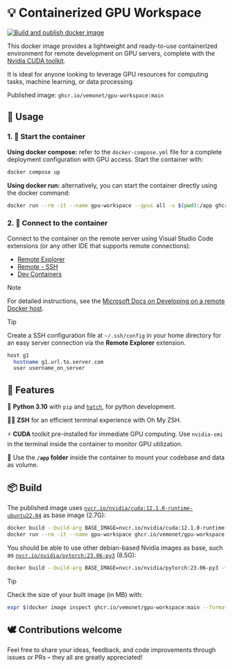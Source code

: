# 💡 Containerized GPU Workspace

[![Build and publish docker image](https://github.com/vemonet/gpu-workspace/actions/workflows/build.yml/badge.svg)](https://github.com/vemonet/gpu-workspace/actions/workflows/build.yml)

This docker image provides a lightweight and ready-to-use containerized environment for remote development on GPU servers, complete with the [Nvidia CUDA toolkit](https://developer.nvidia.com/cuda-toolkit). 

It is ideal for anyone looking to leverage GPU resources for computing tasks, machine learning, or data processing.

Published image: `ghcr.io/vemonet/gpu-workspace:main`

## 🚀 Usage

### 1. 🐳 Start the container

**Using docker compose:** refer to the `docker-compose.yml` file for a complete deployment configuration with GPU access. Start the container with:

```bash
docker compose up
```

**Using docker run:** alternatively, you can start the container directly using the docker command:

```bash
docker run --rm -it --name gpu-workspace --gpus all -v $(pwd):/app ghcr.io/vemonet/gpu-workspace:main
```

### 2. 🔌 Connect to the container

Connect to the container on the remote server using Visual Studio Code extensions (or any other IDE that supports remote connections):

* [Remote Explorer](https://marketplace.visualstudio.com/items?itemName=ms-vscode.remote-explorer)
* [Remote - SSH](https://marketplace.visualstudio.com/items?itemName=ms-vscode-remote.remote-ssh)
* [Dev Containers](https://marketplace.visualstudio.com/items?itemName=ms-vscode-remote.remote-containers)

> [!NOTE]
>
> For detailed instructions, see the [Microsoft Docs on Developing on a remote Docker host](https://code.visualstudio.com/remote/advancedcontainers/develop-remote-host).

> [!TIP]
>
> Create a SSH configuration file at `~/.ssh/config` in your home directory for an easy server connection via the **Remote Explorer** extension.
>
> ```bash
> host g1
>   hostname g1.url.to.server.com
>   user username_on_server
> ```

## 🔋 Features

🐍 **Python 3.10** with `pip` and [`hatch`](https://hatch.pypa.io/latest/), for python development.

🧑‍💻 **ZSH** for an efficient terminal experience with Oh My ZSH.

⚡ **CUDA** toolkit pre-installed for immediate GPU computing. Use `nvidia-smi` in the terminal inside the container to monitor GPU utilization.

📂 Use the **`/app` folder** inside the container to mount your codebase and data as volume.

## 📦 Build

The published image uses [`nvcr.io/nvidia/cuda:12.1.0-runtime-ubuntu22.04`](https://ngc.nvidia.com/catalog/containers/nvidia:cuda) as base image (2.7G):

```bash
docker build --build-arg BASE_IMAGE=nvcr.io/nvidia/cuda:12.1.0-runtime-ubuntu22.04 -t ghcr.io/vemonet/gpu-workspace:main .
docker run --rm -it --name gpu-workspace ghcr.io/vemonet/gpu-workspace:main
```

You should be able to use other debian-based Nvidia images as base, such as [`nvcr.io/nvidia/pytorch:23.06-py3`](https://ngc.nvidia.com/catalog/containers/nvidia:pytorch) (8.5G):

```bash
docker build --build-arg BASE_IMAGE=nvcr.io/nvidia/pytorch:23.06-py3 -t ghcr.io/vemonet/gpu-workspace:pytorch .
```

> [!TIP]
>
> Check the size of your built image (in MB) with:
>
> ```bash
> expr $(docker image inspect ghcr.io/vemonet/gpu-workspace:main --format='{{.Size}}') / 1000000
> ```

## 🕊️ Contributions welcome

Feel free to share your ideas, feedback, and code improvements through issues or PRs – they all are greatly appreciated!
